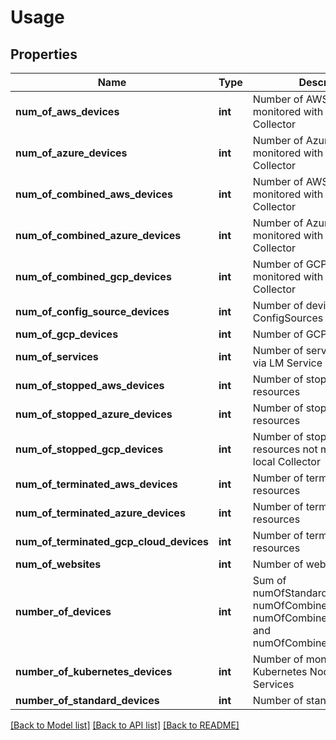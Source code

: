 # Usage

## Properties
Name | Type | Description | Notes
------------ | ------------- | ------------- | -------------
**num_of_aws_devices** | **int** | Number of AWS resources not monitored with a local Collector | [optional] 
**num_of_azure_devices** | **int** | Number of Azure resources not monitored with a local Collector | [optional] 
**num_of_combined_aws_devices** | **int** | Number of AWS resources monitored with a local Collector | [optional] 
**num_of_combined_azure_devices** | **int** | Number of Azure resources monitored with a local Collector | [optional] 
**num_of_combined_gcp_devices** | **int** | Number of GCP resources monitored with a local Collector | [optional] 
**num_of_config_source_devices** | **int** | Number of devices with active ConfigSources | [optional] 
**num_of_gcp_devices** | **int** | Number of GCP resources | [optional] 
**num_of_services** | **int** | Number of services (created via LM Service Insight) | [optional] 
**num_of_stopped_aws_devices** | **int** | Number of stopped AWS resources | [optional] 
**num_of_stopped_azure_devices** | **int** | Number of stopped Azure resources | [optional] 
**num_of_stopped_gcp_devices** | **int** | Number of stopped GCP resources not monitored with a local Collector | [optional] 
**num_of_terminated_aws_devices** | **int** | Number of terminated AWS resources | [optional] 
**num_of_terminated_azure_devices** | **int** | Number of terminated Azure resources | [optional] 
**num_of_terminated_gcp_cloud_devices** | **int** | Number of terminated GCP resources | [optional] 
**num_of_websites** | **int** | Number of websites | [optional] 
**number_of_devices** | **int** | Sum of numOfStandardDevices, numOfCombinedAWSDevices, numOfCombinedAzureDevices, and numOfCombinedGCPDevices | [optional] 
**number_of_kubernetes_devices** | **int** | Number of monitored Kubernetes Nodes, Pods, and Services | [optional] 
**number_of_standard_devices** | **int** | Number of standard devices | [optional] 

[[Back to Model list]](../README.md#documentation-for-models) [[Back to API list]](../README.md#documentation-for-api-endpoints) [[Back to README]](../README.md)


